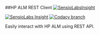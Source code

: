 ##HP ALM REST Client [![SensioLabsInsight](https://insight.sensiolabs.com/projects/ae30c4dd-a564-45cc-b393-649e43d43238/small.png)](https://insight.sensiolabs.com/projects/ae30c4dd-a564-45cc-b393-649e43d43238)   

[![SensioLabs Insight](https://img.shields.io/sensiolabs/i/ae30c4dd-a564-45cc-b393-649e43d43238.svg)](https://insight.sensiolabs.com/projects/ae30c4dd-a564-45cc-b393-649e43d43238) [![Codacy branch](https://img.shields.io/codacy/1c4d056c8029418b8ffaf377994e96ce/master.svg)](https://www.codacy.com/app/stepan-sib/alm-client)

Easily interact with HP ALM using REST API. 
